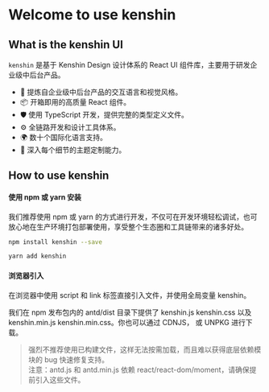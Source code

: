 # Welcome to use kenshin

## What is the kenshin UI

`kenshin` 是基于 Kenshin Design 设计体系的 React UI 组件库，主要用于研发企业级中后台产品。

- 🌈 提炼自企业级中后台产品的交互语言和视觉风格。
- 📦 开箱即用的高质量 React 组件。
- 🛡 使用 TypeScript 开发，提供完整的类型定义文件。
- ⚙️ 全链路开发和设计工具体系。
- 🌍 数十个国际化语言支持。
- 🎨 深入每个细节的主题定制能力。

## How to use kenshin

#### 使用 npm 或 yarn 安装

我们推荐使用 npm 或 yarn 的方式进行开发，不仅可在开发环境轻松调试，也可放心地在生产环境打包部署使用，享受整个生态圈和工具链带来的诸多好处。

```bash
npm install kenshin --save
```

```bash
yarn add kenshin
```

#### 浏览器引入

在浏览器中使用 script 和 link 标签直接引入文件，并使用全局变量 kenshin。

我们在 npm 发布包内的 antd/dist 目录下提供了 kenshin.js kenshin.css 以及 kenshin.min.js kenshin.min.css。你也可以通过 CDNJS， 或 UNPKG 进行下载。

> 强烈不推荐使用已构建文件，这样无法按需加载，而且难以获得底层依赖模块的 bug 快速修复支持。<br>
> 注意：antd.js 和 antd.min.js 依赖 react/react-dom/moment，请确保提前引入这些文件。
